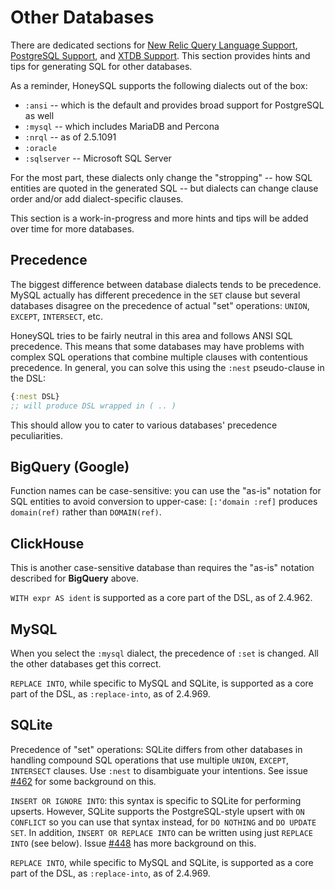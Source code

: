 # Other Databases

There are dedicated sections for [New Relic Query Language Support](nrql.md),
[PostgreSQL Support](postgres.md), and
[XTDB Support](xtdb.md).
This section provides hints and tips for generating SQL for other
databases.

As a reminder, HoneySQL supports the following dialects out of the box:
* `:ansi` -- which is the default and provides broad support for PostgreSQL as well
* `:mysql` -- which includes MariaDB and Percona
* `:nrql` -- as of 2.5.1091
* `:oracle`
* `:sqlserver` -- Microsoft SQL Server

For the most part, these dialects only change the "stropping" --
how SQL entities are quoted in the generated SQL -- but dialects
can change clause order and/or add dialect-specific clauses.

This section is a work-in-progress and more hints and tips will be
added over time for more databases.

## Precedence

The biggest difference between database dialects tends to be
precedence. MySQL actually has different precedence in the `SET`
clause but several databases disagree on the precedence of actual
"set" operations: `UNION`, `EXCEPT`, `INTERSECT`, etc.

HoneySQL tries to be fairly neutral in this area and follows ANSI SQL
precedence. This means that some databases may have problems with
complex SQL operations that combine multiple clauses with contentious
precedence. In general, you can solve this using the `:nest`
pseudo-clause in the DSL:

<!-- :test-doc-blocks/skip -->
```clojure
{:nest DSL}
;; will produce DSL wrapped in ( .. )
```

This should allow you to cater to various databases' precedence
peculiarities.

## BigQuery (Google)

Function names can be case-sensitive: you can use the "as-is" notation
for SQL entities to avoid conversion to upper-case: `[:'domain :ref]`
produces `domain(ref)` rather than `DOMAIN(ref)`.

## ClickHouse

This is another case-sensitive database than requires the "as-is"
notation described for **BigQuery** above.

`WITH expr AS ident` is supported as a core part of the DSL,
as of 2.4.962.

## MySQL

When you select the `:mysql` dialect, the precedence of `:set` is
changed. All the other databases get this correct.

`REPLACE INTO`, while specific to MySQL and SQLite, is supported as
a core part of the DSL, as `:replace-into`, as of 2.4.969.

## SQLite

Precedence of "set" operations: SQLite differs from other databases
in handling compound SQL operations that use multiple `UNION`,
`EXCEPT`, `INTERSECT` clauses. Use `:nest` to disambiguate your
intentions.
See issue [#462](https://github.com/seancorfield/honeysql/issues/462)
for some background on this.

`INSERT OR IGNORE INTO`: this syntax is specific to SQLite for
performing upserts. However, SQLite supports the PostgreSQL-style
upsert with `ON CONFLICT` so you can use that syntax instead, for
`DO NOTHING` and `DO UPDATE SET`. In addition,
`INSERT OR REPLACE INTO` can be written using just `REPLACE INTO`
(see below).
Issue [#448](https://github.com/seancorfield/honeysql/issues/448)
has more background on this.

`REPLACE INTO`, while specific to MySQL and SQLite, is supported as
a core part of the DSL, as `:replace-into`, as of 2.4.969.
